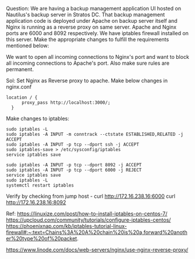 Question:
We are having a backup management application UI hosted on Nautilus's backup server in Stratos DC. That backup management application code is deployed under Apache on backup server itself and Nginx is running as a reverse proxy on same server. Apache and Nginx ports are 6000 and 8092 respectively. We have iptables firewall installed on this server. Make the appropriate changes to fulfill the requirements mentioned below:

We want to open all incoming connections to Nginx's port and want to block all incoming connections to Apache's port. Also make sure rules are permanent.


Sol:
Set Nginx as Reverse proxy to apache. Make below changes in nginx.conf
```
location / {
      proxy_pass http://localhost:3000/;
  }
```

Make changes to iptables:
```
sudo iptables -L
sudo iptables -A INPUT -m conntrack --ctstate ESTABLISHED,RELATED -j ACCEPT
sudo iptables -A INPUT -p tcp --dport ssh -j ACCEPT
sudo iptables-save > /etc/sysconfig/iptables
service iptables save

sudo iptables -A INPUT -p tcp --dport 8092 -j ACCEPT
sudo iptables -A INPUT -p tcp --dport 6000 -j REJECT
service iptables save
sudo iptables -L
systemctl restart iptables
```

Verify by checking from jump host - 
curl http://172.16.238.16:6000 
curl http://172.16.238.16:8092

Ref:
https://linuxize.com/post/how-to-install-iptables-on-centos-7/
https://upcloud.com/community/tutorials/configure-iptables-centos/
https://phoenixnap.com/kb/iptables-tutorial-linux-firewall#:~:text=Chains%3A%20A%20chain%20is%20a,forward%20another%20type%20of%20packet.

https://www.linode.com/docs/web-servers/nginx/use-nginx-reverse-proxy/
